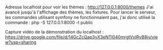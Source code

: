 Adresse localhost pour voir les thèmes : http://127.0.0.1:8000/themes
J'ai avancé jusqu'à l'affichage des thèmes, les fixtures.
Pour lancer le serveur, les commandes utilisant symfony ne fonctionnaient pas, j'ai donc utilisé la commande : php -S 127.0.0.1:8000 -t public

Capture vidéo de la démonstration du localhost : https://drive.google.com/file/d/14GcZcQap3yX3eNTl040mrgtVxIRyB8jv/view?usp=sharing
